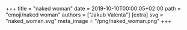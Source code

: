 +++
title = "naked woman"
date = 2019-10-10T00:00:05+02:00
path = "emoji/naked woman"
authors = ["Jakub Valenta"]
[extra]
svg = "naked_woman.svg"
meta_image = "/png/naked_woman.png"
+++
